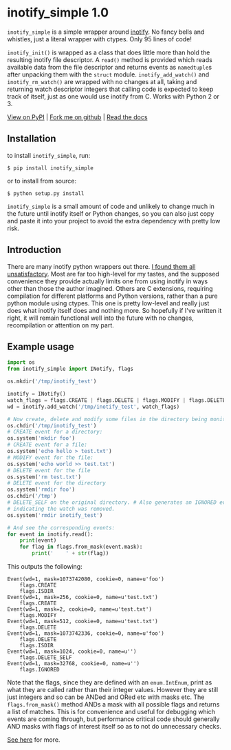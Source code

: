 # inotify_simple 1.0

`inotify_simple` is a simple wrapper around
[inotify](http://man7.org/linux/man-pages/man7/inotify.7.html).
No fancy bells and whistles, just a literal wrapper with ctypes. Only 95
lines of code!

`inotify_init()` is wrapped as a class that does little more than hold the
resulting inotify file descriptor. A `read()` method is provided which reads
available data from the file descriptor and returns events as `namedtuple`s
after unpacking them with the `struct` module. `inotify_add_watch()` and
`inotify_rm_watch()` are wrapped with no changes at all, taking and returning
watch descriptor integers that calling code is expected to keep track of
itself, just as one would use inotify from C. Works with Python 2 or 3.

[View on PyPI](http://pypi.python.org/pypi/inotify_simple) |
[Fork me on github](http://github.org/cbillington/inotify_simple) |
[Read the docs](http://inotify_simple.readthedocs.org)


## Installation

to install `inotify_simple`, run:

```
$ pip install inotify_simple
```

or to install from source:

```
$ python setup.py install
```

`inotify_simple` is a small amount of code and unlikely to change much in the
future until inotify itself or Python changes, so you can also just copy and
paste it into your project to avoid the extra dependency with pretty low risk.

## Introduction

There are many inotify python wrappers out there. [I found them all
unsatisfactory](https://xkcd.com/927/). Most are far too high-level for my
tastes, and the supposed convenience they provide actually limits one from
using inotify in ways other than those the author imagined. Others are C
extensions, requiring compilation for different platforms and Python versions,
rather than a pure python module using ctypes. This one is pretty low-level
and really just does what inotify itself does and nothing more. So hopefully
if I've written it right, it will remain functional well into the future with
no changes, recompilation or attention on my part.

## Example usage

```python
import os
from inotify_simple import INotify, flags

os.mkdir('/tmp/inotify_test')

inotify = INotify()
watch_flags = flags.CREATE | flags.DELETE | flags.MODIFY | flags.DELETE_SELF
wd = inotify.add_watch('/tmp/inotify_test', watch_flags)

# Now create, delete and modify some files in the directory being monitored:
os.chdir('/tmp/inotify_test')
# CREATE event for a directory:
os.system('mkdir foo')
# CREATE event for a file:
os.system('echo hello > test.txt')
# MODIFY event for the file:
os.system('echo world >> test.txt')
# DELETE event for the file
os.system('rm test.txt')
# DELETE event for the directory
os.system('rmdir foo')
os.chdir('/tmp')
# DELETE_SELF on the original directory. # Also generates an IGNORED event
# indicating the watch was removed.
os.system('rmdir inotify_test')

# And see the corresponding events:
for event in inotify.read():
    print(event)
    for flag in flags.from_mask(event.mask):
        print('    ' + str(flag))
```

This outputs the following:
```
Event(wd=1, mask=1073742080, cookie=0, name=u'foo')
    flags.CREATE
    flags.ISDIR
Event(wd=1, mask=256, cookie=0, name=u'test.txt')
    flags.CREATE
Event(wd=1, mask=2, cookie=0, name=u'test.txt')
    flags.MODIFY
Event(wd=1, mask=512, cookie=0, name=u'test.txt')
    flags.DELETE
Event(wd=1, mask=1073742336, cookie=0, name=u'foo')
    flags.DELETE
    flags.ISDIR
Event(wd=1, mask=1024, cookie=0, name=u'')
    flags.DELETE_SELF
Event(wd=1, mask=32768, cookie=0, name=u'')
    flags.IGNORED
```

Note that the flags, since they are defined with an `enum.IntEnum`, print as
what they are called rather than their integer values. However they are still
just integers and so can be ANDed and ORed etc with masks etc. The
`flags.from_mask()` method ANDs a mask with all possible flags and returns a
list of matches. This is for convenience and useful for debugging which events
are coming through, but performance critical code should generally AND masks
with flags of interest itself so as to not do unnecessary checks.

[See here](http://inotify_simple.readthedocs.org) for more.
